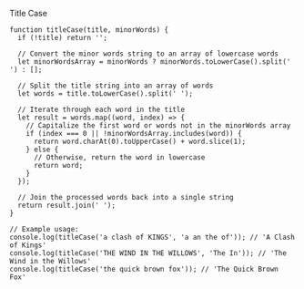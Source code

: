 Title Case

    function titleCase(title, minorWords) {
      if (!title) return '';
    
      // Convert the minor words string to an array of lowercase words
      let minorWordsArray = minorWords ? minorWords.toLowerCase().split(' ') : [];
    
      // Split the title string into an array of words
      let words = title.toLowerCase().split(' ');
    
      // Iterate through each word in the title
      let result = words.map((word, index) => {
        // Capitalize the first word or words not in the minorWords array
        if (index === 0 || !minorWordsArray.includes(word)) {
          return word.charAt(0).toUpperCase() + word.slice(1);
        } else {
          // Otherwise, return the word in lowercase
          return word;
        }
      });
    
      // Join the processed words back into a single string
      return result.join(' ');
    }
    
    // Example usage:
    console.log(titleCase('a clash of KINGS', 'a an the of')); // 'A Clash of Kings'
    console.log(titleCase('THE WIND IN THE WILLOWS', 'The In')); // 'The Wind in the Willows'
    console.log(titleCase('the quick brown fox')); // 'The Quick Brown Fox'

